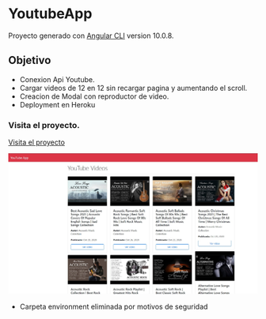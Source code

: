 # YoutubeApp

Proyecto generado con [Angular CLI](https://github.com/angular/angular-cli) version 10.0.8.

## Objetivo
+ Conexion Api Youtube.
+ Cargar videos de 12 en 12 sin recargar pagina y aumentando el scroll.
+ Creacion de Modal con reproductor de video.
+ Deployment en Heroku

### Visita el proyecto.

[Visita el proyecto](https://appyou.netlify.app/)

![](src/assets/youtube-app.jpg)


+ Carpeta environment eliminada por motivos de seguridad
